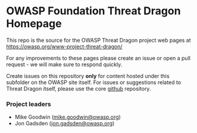 # OWASP Foundation Threat Dragon Homepage

This repo is the source for the OWASP Threat Dragon project web pages at https://owasp.org/www-project-threat-dragon/

For any improvements to these pages please create an issue or open a pull request - we will make sure to respond quickly.

Create issues on this repository **only** for content hosted under this subfolder on the OWASP site itself.
For issues or suggestions related to Threat Dragon itself, please use the core
[github](https://github.com/OWASP/threat-dragon-core) repository.

### Project leaders
* Mike Goodwin (mike.goodwin@owasp.org)
* Jon Gadsden (jon.gadsden@owasp.org)
